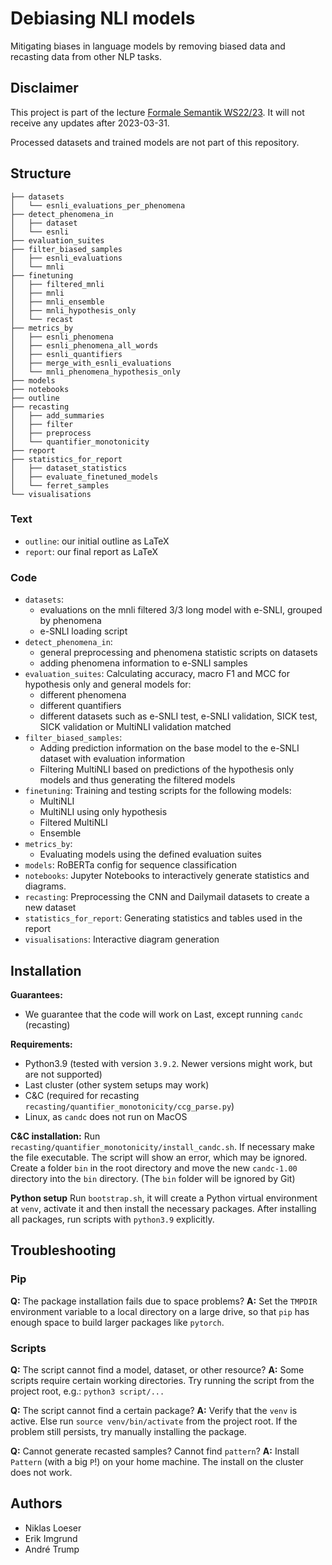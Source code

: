 # Debiasing NLI models

Mitigating biases in language models by removing biased data and recasting data from other NLP tasks.

## Disclaimer
This project is part of the lecture [Formale Semantik WS22/23](https://www.cl.uni-heidelberg.de/courses/ws22/semantik/). It will not receive any updates after 2023-03-31.

Processed datasets and trained models are not part of this repository.
## Structure
```
├── datasets
│   └── esnli_evaluations_per_phenomena
├── detect_phenomena_in
│   ├── dataset
│   └── esnli
├── evaluation_suites
├── filter_biased_samples
│   ├── esnli_evaluations
│   └── mnli
├── finetuning
│   ├── filtered_mnli
│   ├── mnli
│   ├── mnli_ensemble
│   ├── mnli_hypothesis_only
│   └── recast
├── metrics_by
│   ├── esnli_phenomena
│   ├── esnli_phenomena_all_words
│   ├── esnli_quantifiers
│   ├── merge_with_esnli_evaluations
│   └── mnli_phenomena_hypothesis_only
├── models
├── notebooks
├── outline
├── recasting
│   ├── add_summaries
│   ├── filter
│   ├── preprocess
│   └── quantifier_monotonicity
├── report
├── statistics_for_report
│   ├── dataset_statistics
│   ├── evaluate_finetuned_models
│   └── ferret_samples
└── visualisations
```

### Text
- `outline`: our initial outline as LaTeX
- `report`: our final report as LaTeX

### Code
- `datasets`:
    - evaluations on the mnli filtered 3/3 long model with e-SNLI, grouped by phenomena
    - e-SNLI loading script
- `detect_phenomena_in`:
  - general preprocessing and phenomena statistic scripts on datasets
  - adding phenomena information to e-SNLI samples
- `evaluation_suites`: Calculating accuracy, macro F1 and MCC for hypothesis only and general models for:
  - different phenomena
  - different quantifiers
  - different datasets such as e-SNLI test, e-SNLI validation, SICK test, SICK validation or MultiNLI validation matched
- `filter_biased_samples`:
  - Adding prediction information on the base model to the e-SNLI dataset with evaluation information
  - Filtering MultiNLI based on predictions of the hypothesis only models and thus generating the filtered models
- `finetuning`: Training and testing scripts for the following models:
  - MultiNLI
  - MultiNLI using only hypothesis
  - Filtered MultiNLI
  - Ensemble
- `metrics_by`:
  - Evaluating models using the defined evaluation suites
- `models`: RoBERTa config for sequence classification
- `notebooks`: Jupyter Notebooks to interactively generate statistics and diagrams.
- `recasting`: Preprocessing the CNN and Dailymail datasets to create a new dataset
- `statistics_for_report`: Generating statistics and tables used in the report
- `visualisations`: Interactive diagram generation

## Installation

**Guarantees:**
- We guarantee that the code will work on Last, except running `candc` (recasting)

**Requirements:**
- Python3.9 (tested with version `3.9.2`. Newer versions might work, but are not supported)
- Last cluster (other system setups may work)
- C&C (required for recasting `recasting/quantifier_monotonicity/ccg_parse.py`)
- Linux, as `candc` does not run on MacOS

**C&C installation:**
Run `recasting/quantifier_monotonicity/install_candc.sh`. If necessary make the file executable. The script will show an error, which may be ignored.<br>
Create a folder `bin` in the root directory and move the new `candc-1.00` directory into the `bin` directory. (The `bin` folder will be ignored by Git)

**Python setup**
Run `bootstrap.sh`, it will create a Python virtual environment at `venv`, activate it and then install the necessary packages. After installing all packages, run scripts with `python3.9` explicitly.

## Troubleshooting
### Pip

**Q:** The package installation fails due to space problems?
**A:** Set the `TMPDIR` environment variable to a local directory on a large drive, so that `pip` has enough space to build larger packages like `pytorch`.

### Scripts

**Q:** The script cannot find a model, dataset, or other resource?
**A:** Some scripts require certain working directories. Try running the script from the project root, e.g.: `python3 script/...`

**Q:** The script cannot find a certain package?
**A:** Verify that the `venv` is active. Else run `source venv/bin/activate` from the project root. If the problem still persists, try manually installing the package.

**Q:** Cannot generate recasted samples? Cannot find `pattern`?
**A:** Install `Pattern` (with a big `P`!) on your home machine. The install on the cluster does not work.

## Authors
- Niklas Loeser
- Erik Imgrund
- André Trump
